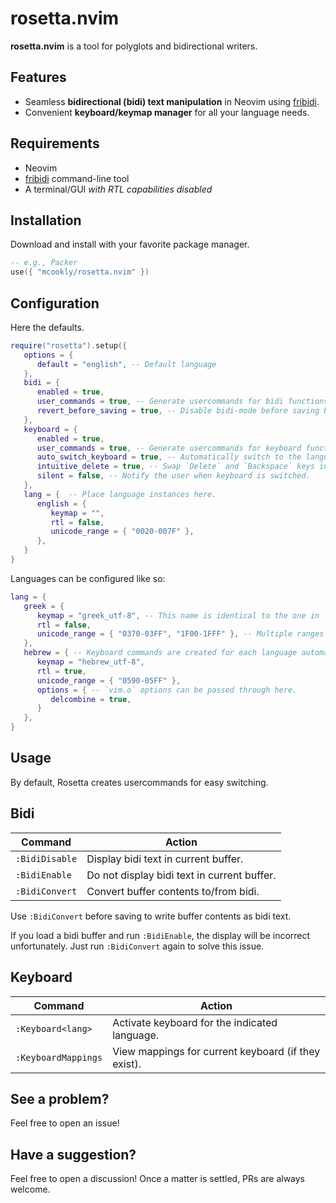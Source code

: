 # rosetta.nvim

**rosetta.nvim** is a tool for polyglots and bidirectional writers.

## Features

- Seamless **bidirectional (bidi) text manipulation** in Neovim using [fribidi](fribidi/fribidi).
- Convenient **keyboard/keymap manager** for all your language needs.

## Requirements

- Neovim
- [fribidi](https://github.com/fribidi/fribidi) command-line tool
- A terminal/GUI *with RTL capabilities disabled*

## Installation

Download and install with your favorite package manager.

```lua
-- e.g., Packer
use({ "mcookly/rosetta.nvim" })
```

## Configuration

Here the defaults.

```lua
require("rosetta").setup({
   options = {
      default = "english", -- Default language
   },
   bidi = {
      enabled = true,
      user_commands = true, -- Generate usercommands for bidi functions
      revert_before_saving = true, -- Disable bidi-mode before saving buffer contents.
   },
   keyboard = {
      enabled = true,
      user_commands = true, -- Generate usercommands for keyboard functions
      auto_switch_keyboard = true, -- Automatically switch to the language under the cursor.
      intuitive_delete = true, -- Swap `Delete` and `Backspace` keys in insert mode for RTL languages.
      silent = false, -- Notify the user when keyboard is switched.
   },
   lang = {  -- Place language instances here.
      english = {
         keymap = "",
         rtl = false,
         unicode_range = { "0020-007F" },
      },
   }
}
```

Languages can be configured like so:

```lua
lang = {
   greek = {
      keymap = "greek_utf-8", -- This name is identical to the one in `set keymap=`
      rtl = false,
      unicode_range = { "0370-03FF", "1F00-1FFF" }, -- Multiple ranges can be added for one language.
   },
   hebrew = { -- Keyboard commands are created for each language automatically if `user_commands` are enabled.
      keymap = "hebrew_utf-8",
      rtl = true,
      unicode_range = { "0590-05FF" },
      options = { -- `vim.o` options can be passed through here.
         delcombine = true,
      }
   },
}
```

## Usage

By default, Rosetta creates usercommands for easy switching.

## Bidi

| Command        | Action                                                                            |
|----------------|-----------------------------------------------------------------------------------|
| `:BidiDisable` | Display bidi text in current buffer.                                              |
| `:BidiEnable`  | Do not display bidi text in current buffer.                                       |
| `:BidiConvert` | Convert buffer contents to/from bidi.                                             |

Use `:BidiConvert` before saving to write buffer contents as bidi text.

If you load a bidi buffer and run `:BidiEnable`, the display will be incorrect unfortunately.
Just run `:BidiConvert` again to solve this issue.

## Keyboard

| Command             | Action                                                                      |
|---------------------|-----------------------------------------------------------------------------|
| `:Keyboard<lang>`   | Activate keyboard for the indicated language.                               |
| `:KeyboardMappings` | View mappings for current keyboard (if they exist).                         |

## See a problem?

Feel free to open an issue!

## Have a suggestion?

Feel free to open a discussion!
Once a matter is settled, PRs are always welcome.